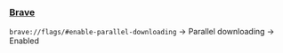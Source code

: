 ### [Brave](https://github.com/brave/brave-browser)

`brave://flags/#enable-parallel-downloading` → Parallel downloading → Enabled